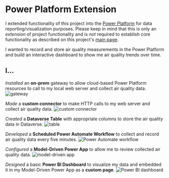# Power Platform Extension
I extended functionality of this project into the [Power Platform](https://powerplatform.microsoft.com/en-us/) for data reporting/visualization purposes. Please keep in mind that this is only an *extension* of project functionality and is *not* required to establish core functionality as described on this project's [main page](./../readme.md).

I wanted to record and store air quality measurements in the Power Platform and build an interactive dashboard to show me air quality trends over time.

## I...

*Installed* an **on-prem** gateway to allow cloud-based Power Platform resources to call to my local web server and collect air quality data.
![gateway](https://i.imgur.com/09erpCQ.png)

*Made* a **custom connector** to make HTTP calls to my web server and collect air quality data.
![custom connector](https://i.imgur.com/uYe4LLs.png)

*Created* a **Dataverse Table** with appropriate columns to store the air quality data in Dataverse.
![table](https://i.imgur.com/NB3CchK.png)

*Developed* a **Scheduled Power Automate Workflow** to collect and record air quality data every five minutes.
![Power Automate workflow](https://i.imgur.com/Cd5noHV.png)

*Configured* a **Model-Driven Power App** to allow me to review collected air quality data.
![model-driven app](https://i.imgur.com/iZv3nzr.png)

*Designed* a basic **Power BI Dashboard** to visualize my data and embedded it in my Model-Driven Power App as a **custom page**.
![Power BI dashboard](https://i.imgur.com/bFQokzL.png)
